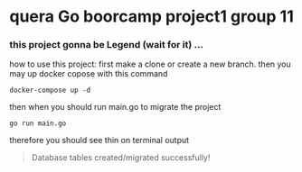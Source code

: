 # quera Go boorcamp project1 group 11
### this project gonna be Legend (wait for it) ...

how to use this project:
first make a clone or create a new branch.
then you may up docker copose with this command 
```
docker-compose up -d 

```
then when you should run main.go to migrate the project

```
go run main.go

```

therefore you should see thin on terminal output

> Database tables created/migrated successfully!  
